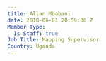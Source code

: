 ```yaml
---
title: Allan Mbabani
date: 2018-06-01 20:59:00 Z
Member Type:
  Is Staff: true
Job Title: Mapping Supervisor
Country: Uganda
---
```


